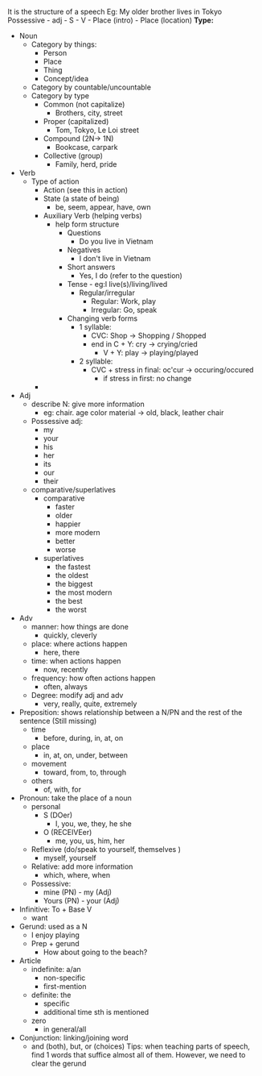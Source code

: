 It is the structure of a speech
Eg: My older brother lives in Tokyo
Possessive - adj - S - V - Place (intro) - Place (location)
**Type:**
- Noun
	- Category by things:
		- Person
		- Place
		- Thing
		- Concept/idea
	- Category by countable/uncountable
	- Category by type
		- Common (not capitalize)
			- Brothers, city, street
		- Proper (capitalized)
			- Tom, Tokyo, Le Loi street
		- Compound (2N-> 1N)
			- Bookcase, carpark
		- Collective (group)
			- Family, herd, pride
- Verb
	- Type of action
		- Action (see this in action)
		- State (a state of being)
			- be, seem, appear, have, own
		- Auxiliary Verb (helping verbs)
			- help form structure
				- Questions
					- Do you live in Vietnam
				- Negatives
					- I don't live in Vietnam
				- Short answers
					- Yes, I do (refer to the question)
				- Tense
						- eg:I live(s)/living/lived
					-  Regular/irregular
						- Regular: Work, play
						- Irregular: Go, speak
				- Changing verb forms
					- 1 syllable:
						- CVC: Shop -> Shopping / Shopped
						- end in C + Y: cry -> crying/cried
							- V + Y: play -> playing/played
					- 2 syllable:
						- CVC + stress in final: oc'cur -> occuring/occured
							- if stress in first: no change
		-
- Adj
	- describe N: give more information
		- eg: chair. age color material -> old, black, leather chair
	- Possessive adj: 
		- my
		- your
		- his
		- her
		- its
		- our
		- their
	- comparative/superlatives
		- comparative
			- faster
			- older
			- happier
			- more modern
			- better
			- worse
		- superlatives
			- the fastest
			- the oldest
			- the biggest
			- the most modern
			- the best
			- the worst
- Adv
	- manner: how things are done
		- quickly, cleverly
	- place: where actions happen 
		- here, there
	- time: when actions happen
		- now, recently
	- frequency: how often actions happen
		- often, always
	- Degree: modify adj and adv
		- very, really, quite, extremely
- Preposition: shows relationship between a N/PN and the rest of the sentence (Still missing)
	- time
		- before, during, in, at, on
	- place
		- in, at, on, under, between
	- movement
		- toward, from, to, through
	- others
		- of, with, for
- Pronoun: take the place of a noun
	- personal
		- S (DOer)
			- I, you, we, they, he she
		- O (RECEIVEer)
			- me, you, us, him, her
	- Reflexive (do/speak to yourself, themselves )
		- myself, yourself
	- Relative: add more information
		- which, where, when
	- Possessive:
		- mine (PN) - my (Adj)
		- Yours (PN) - your (Adj)
- Infinitive: To + Base V
	- want
- Gerund: used as a N 
	- I enjoy playing
	- Prep + gerund
		- How about going to the beach?
- Article
	- indefinite: a/an
		- non-specific
		- first-mention
	- definite: the
		- specific
		- additional time sth is mentioned
	- zero
		- in general/all
- Conjunction: linking/joining word
	- and (both), but, or (choices)
Tips: when teaching parts of speech, find 1 words that suffice almost all of them. However, we need to clear the gerund

